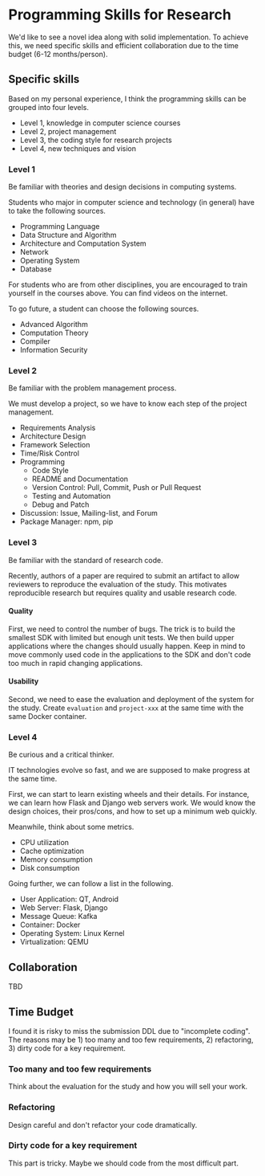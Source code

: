 # Programming Skills for Research

We'd like to see a novel idea along with solid implementation. To achieve this,
we need specific skills and efficient collaboration due to the time budget (6-12
months/person).

## Specific skills

Based on my personal experience, I think the programming skills can be grouped
into four levels.

+ Level 1, knowledge in computer science courses
+ Level 2, project management
+ Level 3, the coding style for research projects
+ Level 4, new techniques and vision

### Level 1

Be familiar with theories and design decisions in computing systems.

Students who major in computer science and technology (in general) have to take
the following sources.

+ Programming Language
+ Data Structure and Algorithm
+ Architecture and Computation System
+ Network
+ Operating System
+ Database

For students who are from other disciplines, you are encouraged to train
yourself in the courses above. You can find videos on the internet.

To go future, a student can choose the following sources.

+ Advanced Algorithm
+ Computation Theory
+ Compiler
+ Information Security

### Level 2

Be familiar with the problem management process.

We must develop a project, so we have to know each step of the project
management.

+ Requirements Analysis
+ Architecture Design
+ Framework Selection
+ Time/Risk Control
+ Programming
    + Code Style
    + README and Documentation
    + Version Control: Pull, Commit, Push or Pull Request
    + Testing and Automation
    + Debug and Patch
+ Discussion: Issue, Mailing-list, and Forum
+ Package Manager: npm, pip

### Level 3

Be familiar with the standard of research code.

Recently, authors of a paper are required to submit an artifact to allow
reviewers to reproduce the evaluation of the study. This motivates reproducible
research but requires quality and usable research code.

#### Quality

First, we need to control the number of bugs. The trick is to build the smallest
SDK with limited but enough unit tests. We then build upper applications where
the changes should usually happen. Keep in mind to move commonly used code in
the applications to the SDK and don't code too much in rapid changing
applications.

#### Usability

Second, we need to ease the evaluation and deployment of the system for the
study. Create `evaluation` and `project-xxx` at the same time with the same
Docker container.

### Level 4

Be curious and a critical thinker.

IT technologies evolve so fast, and we are supposed to make progress at the same
time.

First, we can start to learn existing wheels and their details. For instance, we
can learn how Flask and Django web servers work. We would know the design
choices, their pros/cons, and how to set up a minimum web quickly.

Meanwhile, think about some metrics.

+ CPU utilization
+ Cache optimization
+ Memory consumption
+ Disk consumption

Going further, we can follow a list in the following.

+ User Application: QT, Android
+ Web Server: Flask, Django
+ Message Queue: Kafka
+ Container: Docker
+ Operating System: Linux Kernel
+ Virtualization: QEMU

## Collaboration

TBD

## Time Budget

I found it is risky to miss the submission DDL due to "incomplete coding". The
reasons may be 1) too many and too few requirements, 2) refactoring, 3) dirty
code for a key requirement.

### Too many and too few requirements

Think about the evaluation for the study and how you will sell your work.

### Refactoring

Design careful and don't refactor your code dramatically.

### Dirty code for a key requirement

This part is tricky. Maybe we should code from the most difficult part.